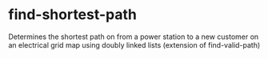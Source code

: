 # find-shortest-path
Determines the shortest path on from a power station to a new customer on an electrical grid map using doubly linked lists (extension of find-valid-path)
